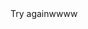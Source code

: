 <html>
<head>
<script>
function setCookie() {
    document.cookie = “vid1=v1; expires=Thu, 20 Dec 2018 12:00:00 UTC”;
}
</script>
</head>

<body onload="setCookie()">
Try againwwww
</body>
</html>


